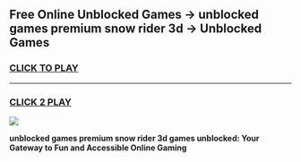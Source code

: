 
## Free Online Unblocked Games → unblocked games premium snow rider 3d → Unblocked Games
<h3>
<a href="https://premium.freeplayer.one?title=unblocked_games_premium_snow_rider_3d&ref=21F">CLICK TO PLAY</a></h3>
<hr>

<h3>
<a href="https://premium.freeplayer.one?title=unblocked_games_premium_snow_rider_3d&ref=21F">CLICK 2 PLAY</a>
  
</h3>

<a href="https://premium.freeplayer.one?title=unblocked_games_premium_snow_rider_3d&ref=21F/"><img src="https://clearcache.store/games.png"></a>


**unblocked games premium snow rider 3d games unblocked: Your Gateway to Fun and Accessible Online Gaming**
